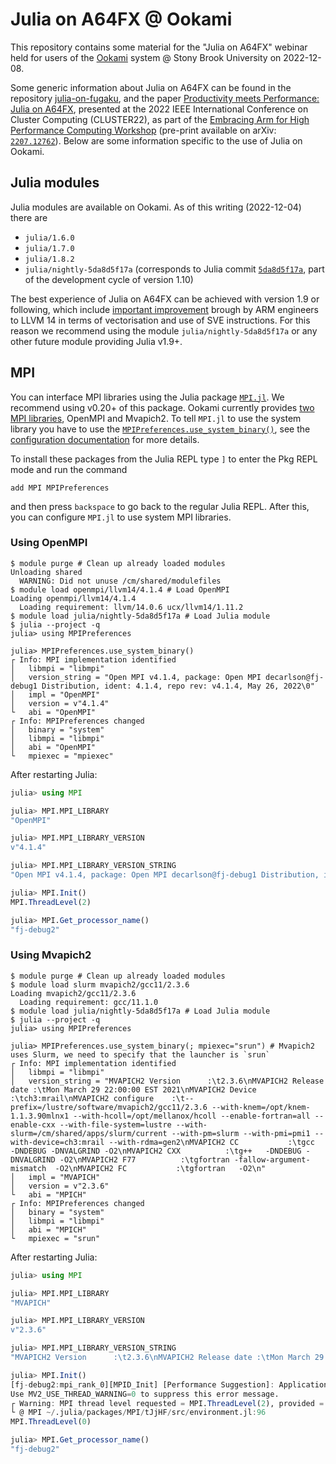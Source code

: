 # Julia on A64FX @ Ookami

This repository contains some material for the "Julia on A64FX" webinar held for users of
the [Ookami](https://www.stonybrook.edu/ookami/) system @ Stony Brook University on
2022-12-08.

Some generic information about Julia on A64FX can be found in the repository
[julia-on-fugaku](https://github.com/giordano/julia-on-fugaku/), and the paper [Productivity
meets Performance: Julia on A64FX](https://doi.org/10.1109/CLUSTER51413.2022.00072),
presented at the 2022 IEEE International Conference on Cluster Computing (CLUSTER22), as
part of the [Embracing Arm for High Performance Computing
Workshop](https://arm-hpc-user-group.github.io/eahpc-2022/) (pre-print available on arXiv:
[`2207.12762`](https://arxiv.org/abs/2207.12762)).  Below are some information specific to
the use of Julia on Ookami.

## Julia modules

Julia modules are available on Ookami.  As of this writing (2022-12-04) there are

* `julia/1.6.0`
* `julia/1.7.0`
* `julia/1.8.2`
* `julia/nightly-5da8d5f17a` (corresponds to Julia commit
  [`5da8d5f17a`](https://github.com/JuliaLang/julia/commit/5da8d5f17ad9505fdb425c302f3dbac36eef7a55),
  part of the development cycle of version 1.10)

The best experience of Julia on A64FX can be achieved with version 1.9 or following, which
include [important
improvement](https://community.arm.com/arm-community-blogs/b/tools-software-ides-blog/posts/llvm-14)
brough by ARM engineers to LLVM 14 in terms of vectorisation and use of SVE instructions.
For this reason we recommend using the module `julia/nightly-5da8d5f17a` or any other future
module providing Julia v1.9+.

## MPI

You can interface MPI libraries using the Julia package
[`MPI.jl`](https://github.com/JuliaParallel/MPI.jl).  We recommend using v0.20+ of this
package.  Ookami currently provides [two MPI
libraries](https://www.stonybrook.edu/commcms/ookami/support/faq/core-thread-control-mpi-flags.php),
OpenMPI and Mvapich2.  To tell `MPI.jl` to use the system library you have to use the
[`MPIPreferences.use_system_binary()`](https://juliaparallel.org/MPI.jl/stable/reference/mpipreferences/#MPIPreferences.use_system_binary),
see the [configuration
documentation](https://juliaparallel.org/MPI.jl/stable/configuration/) for more details.

To install these packages from the Julia REPL type `]` to enter the Pkg REPL mode and run
the command

```
add MPI MPIPreferences
```

and then press `backspace` to go back to the regular Julia REPL.  After this, you can
configure `MPI.jl` to use system MPI libraries.

### Using OpenMPI

```console
$ module purge # Clean up already loaded modules
Unloading shared
  WARNING: Did not unuse /cm/shared/modulefiles
$ module load openmpi/llvm14/4.1.4 # Load OpenMPI
Loading openmpi/llvm14/4.1.4
  Loading requirement: llvm/14.0.6 ucx/llvm14/1.11.2
$ module load julia/nightly-5da8d5f17a # Load Julia module
$ julia --project -q
julia> using MPIPreferences

julia> MPIPreferences.use_system_binary()
┌ Info: MPI implementation identified
│   libmpi = "libmpi"
│   version_string = "Open MPI v4.1.4, package: Open MPI decarlson@fj-debug1 Distribution, ident: 4.1.4, repo rev: v4.1.4, May 26, 2022\0"
│   impl = "OpenMPI"
│   version = v"4.1.4"
└   abi = "OpenMPI"
┌ Info: MPIPreferences changed
│   binary = "system"
│   libmpi = "libmpi"
│   abi = "OpenMPI"
└   mpiexec = "mpiexec"
```
After restarting Julia:
```julia
julia> using MPI

julia> MPI.MPI_LIBRARY
"OpenMPI"

julia> MPI.MPI_LIBRARY_VERSION
v"4.1.4"

julia> MPI.MPI_LIBRARY_VERSION_STRING
"Open MPI v4.1.4, package: Open MPI decarlson@fj-debug1 Distribution, ident: 4.1.4, repo rev: v4.1.4, May 26, 2022\0"

julia> MPI.Init()
MPI.ThreadLevel(2)

julia> MPI.Get_processor_name()
"fj-debug2"
```

### Using Mvapich2

```console
$ module purge # Clean up already loaded modules
$ module load slurm mvapich2/gcc11/2.3.6
Loading mvapich2/gcc11/2.3.6
  Loading requirement: gcc/11.1.0
$ module load julia/nightly-5da8d5f17a # Load Julia module
$ julia --project -q
julia> using MPIPreferences

julia> MPIPreferences.use_system_binary(; mpiexec="srun") # Mvapich2 uses Slurm, we need to specify that the launcher is `srun`
┌ Info: MPI implementation identified
│   libmpi = "libmpi"
│   version_string = "MVAPICH2 Version      :\t2.3.6\nMVAPICH2 Release date :\tMon March 29 22:00:00 EST 2021\nMVAPICH2 Device       :\tch3:mrail\nMVAPICH2 configure    :\t--prefix=/lustre/software/mvapich2/gcc11/2.3.6 --with-knem=/opt/knem-1.1.3.90mlnx1 --with-hcoll=/opt/mellanox/hcoll --enable-fortran=all --enable-cxx --with-file-system=lustre --with-slurm=/cm/shared/apps/slurm/current --with-pm=slurm --with-pmi=pmi1 --with-device=ch3:mrail --with-rdma=gen2\nMVAPICH2 CC           :\tgcc    -DNDEBUG -DNVALGRIND -O2\nMVAPICH2 CXX          :\tg++   -DNDEBUG -DNVALGRIND -O2\nMVAPICH2 F77          :\tgfortran -fallow-argument-mismatch  -O2\nMVAPICH2 FC           :\tgfortran   -O2\n"
│   impl = "MVAPICH"
│   version = v"2.3.6"
└   abi = "MPICH"
┌ Info: MPIPreferences changed
│   binary = "system"
│   libmpi = "libmpi"
│   abi = "MPICH"
└   mpiexec = "srun"
```
After restarting Julia:
```julia
julia> using MPI

julia> MPI.MPI_LIBRARY
"MVAPICH"

julia> MPI.MPI_LIBRARY_VERSION
v"2.3.6"

julia> MPI.MPI_LIBRARY_VERSION_STRING
"MVAPICH2 Version      :\t2.3.6\nMVAPICH2 Release date :\tMon March 29 22:00:00 EST 2021\nMVAPICH2 Device       :\tch3:mrail\nMVAPICH2 configure    :\t--prefix=/lustre/software/mvapich2/gcc11/2.3.6 --with-knem=/opt/knem-1.1.3.90mlnx1 --with-hcoll=/opt/mellanox/hcoll --enable-fortran=all --enable-cxx --with-file-system=lustre --with-slurm=/cm/shared/apps/slurm/current --with-pm=slurm --with-pmi=pmi1 --with-device=ch3:mrail --with-rdma=gen2\nMVAPICH2 CC           :\tgcc    -DNDEBUG -DNVALGRIND -O2\nMVAPICH2 CXX          :\tg++   -DNDEBUG -DNVALGRIND -O2\nMVAPICH2 F77          :\tgfortran -fallow-argument-mismatch  -O2\nMVAPICH2 FC           :\tgfortran   -O2\n"

julia> MPI.Init()
[fj-debug2:mpi_rank_0][MPID_Init] [Performance Suggestion]: Application has requested for multi-thread capability. If allocating memory from different pthreads/OpenMP threads, please consider setting MV2_USE_ALIGNED_ALLOC=1 for improved performance.
Use MV2_USE_THREAD_WARNING=0 to suppress this error message.
┌ Warning: MPI thread level requested = MPI.ThreadLevel(2), provided = MPI.ThreadLevel(0)
└ @ MPI ~/.julia/packages/MPI/tJjHF/src/environment.jl:96
MPI.ThreadLevel(0)

julia> MPI.Get_processor_name()
"fj-debug2"
```
